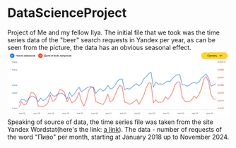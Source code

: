 # DataScienceProject
Project of Me and my fellow Ilya.
The initial file that we took was the time series data of the "beer" search requests in Yandex per year, as can be seen from the picture, the data has an obvious seasonal effect.
![alt text](https://github.com/Legard525/DataScienceProject/blob/main/BeerStatistics.png)
Speaking of source of data, the time series file was taken from the site Yandex Wordstat(here's the link: [a link](https://wordstat.yandex.ru/?region=all&view=graph&words=%D0%9F%D0%B8%D0%B2%D0%BE)). 
The data - number of requests of the word "Пиво" per month, starting at January 2018 up to November 2024.
